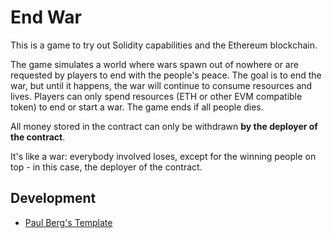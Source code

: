 # End War

This is a game to try out Solidity capabilities and the Ethereum blockchain.

The game simulates a world where wars spawn out of nowhere or are requested by players to end with the people's peace. The goal is to end the war, but until it happens, the war will continue to consume resources and lives. Players can only spend resources (ETH or other EVM compatible token) to end or start a war. The game ends if all people dies. 

All money stored in the contract can only be withdrawn **by the deployer of the contract**.

It's like a war: everybody involved loses, except for the winning people on top - in this case, the deployer of the contract.

## Development

- [Paul Berg's Template](https://github.com/PaulRBerg/foundry-template)
